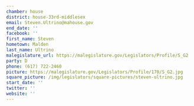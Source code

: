 ```yaml
---
chamber: house
district: house-33rd-middlesex
email: Steven.Ultrino@mahouse.gov
end_date: ''
facebook: ''
first_name: Steven
hometown: Malden
last_name: Ultrino
malegislature_url: https://malegislature.gov/Legislators/Profile/S_G2
party: D
phone: (617) 722-2460
picture: https://malegislature.gov/Legislators/Profile/170/S_G2.jpg
square_picture: /img/legislators/square-pictures/steven-ultrino.jpg
start_date: ''
twitter: ''
website: ''
---
```

